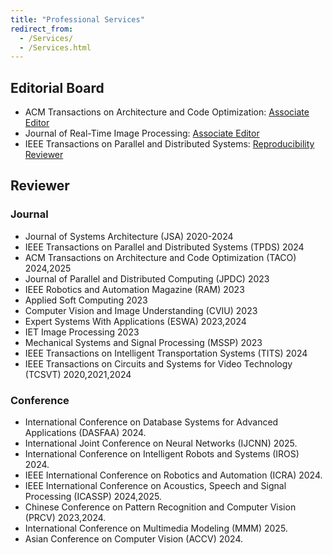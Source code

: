 ```yaml
---
title: "Professional Services"
redirect_from: 
  - /Services/
  - /Services.html
---
```


## Editorial Board 
* ACM Transactions on Architecture and Code Optimization: [Associate Editor](https://dl.acm.org/journal/taco/editorial-board)
* Journal of Real-Time Image Processing: [Associate Editor](https://link.springer.com/journal/11554/editors)
* IEEE Transactions on Parallel and Distributed Systems: [Reproducibility Reviewer](https://www.computer.org/csdl/journals/td/about/107377?title=Review%20Board&periodical=IEEE%20Transactions%20on%20Parallel%20and%20Distributed%20Systems)

## Reviewer
### Journal
* Journal of Systems Architecture (JSA) 2020-2024
* IEEE Transactions on Parallel and Distributed Systems (TPDS) 2024
* ACM Transactions on Architecture and Code Optimization (TACO) 2024,2025
* Journal of Parallel and Distributed Computing (JPDC) 2023
* IEEE Robotics and Automation Magazine (RAM) 2023
* Applied Soft Computing 2023
* Computer Vision and Image Understanding (CVIU) 2023
* Expert Systems With Applications (ESWA) 2023,2024
* IET Image Processing 2023
* Mechanical Systems and Signal Processing (MSSP) 2023
* IEEE Transactions on Intelligent Transportation Systems (TITS) 2024
* IEEE Transactions on Circuits and Systems for Video Technology (TCSVT) 2020,2021,2024

### Conference
*  International Conference on Database Systems for Advanced Applications (DASFAA) 2024.
*  International Joint Conference on Neural Networks (IJCNN) 2025.
*  International Conference on Intelligent Robots and Systems (IROS) 2024.
*  IEEE International Conference on Robotics and Automation (ICRA) 2024.
*  IEEE International Conference on Acoustics, Speech and Signal Processing (ICASSP) 2024,2025.
*  Chinese Conference on Pattern Recognition and Computer Vision (PRCV) 2023,2024.
*  International Conference on Multimedia Modeling (MMM) 2025.
*  Asian Conference on Computer Vision (ACCV) 2024.